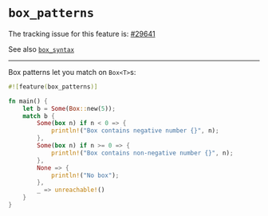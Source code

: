 # `box_patterns`

The tracking issue for this feature is: [#29641]

[#29641]: https://github.com/rust-lang/rust/issues/29641

See also [`box_syntax`](box-syntax.md)

------------------------

Box patterns let you match on `Box<T>`s:


```rust
#![feature(box_patterns)]

fn main() {
    let b = Some(Box::new(5));
    match b {
        Some(box n) if n < 0 => {
            println!("Box contains negative number {}", n);
        },
        Some(box n) if n >= 0 => {
            println!("Box contains non-negative number {}", n);
        },
        None => {
            println!("No box");
        },
        _ => unreachable!()
    }
}
```
